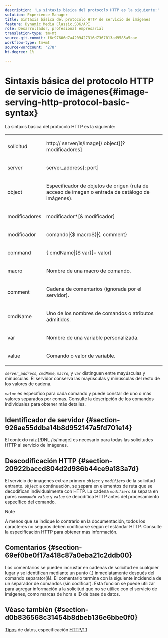 ```yaml
---
description: 'La sintaxis básica del protocolo HTTP es la siguiente:'
solution: Experience Manager
title: Sintaxis básica del protocolo HTTP de servicio de imágenes
feature: Dynamic Media Classic,SDK/API
role: Desarrollador, profesional empresarial
translation-type: tm+mt
source-git-commit: f6c97606d7a4209427316d7367013ad9585a5cae
workflow-type: tm+mt
source-wordcount: '278'
ht-degree: 1%

---
```



# Sintaxis básica del protocolo HTTP de servicio de imágenes{#image-serving-http-protocol-basic-syntax}

La sintaxis básica del protocolo HTTP es la siguiente:

<table id="simpletable_854C20D4C42247B99D9F123543C17E7C"> 
 <tr class="strow"> 
  <td class="stentry"> <p><span class="codeph"> <span class="varname"> solicitud</span> </span> </p> </td> 
  <td class="stentry"> <p> <span class="filepath">http://<span class="varname"> server</span>/is/image[/<span class="varname"> object</span>][?<span class="varname"> modificadores</span>]</span> </p> </td> 
 </tr> 
 <tr class="strow"> 
  <td class="stentry"> <p><span class="codeph"> <span class="varname"> server </span> </span> </p></td> 
  <td class="stentry"> <p> <span class="codeph"> <span class="varname"> server_address</span>[:<span class="varname"> port</span>]</span> </p> </td> 
 </tr> 
 <tr class="strow"> 
  <td class="stentry"> <p><span class="codeph"> <span class="varname"> object</span> </span> </p></td> 
  <td class="stentry"> <p>Especificador de objetos de origen (ruta de acceso de imagen o entrada de catálogo de imágenes). </p> </td> 
 </tr> 
 <tr class="strow"> 
  <td class="stentry"> <p><span class="codeph"> <span class="varname"> modificadores</span> </span> </p></td> 
  <td class="stentry"> <p><span class="codeph"> <span class="varname"> modificador</span>*[&amp;<span class="varname"> modificador</span>]</span> </p> </td> 
 </tr> 
 <tr class="strow"> 
  <td class="stentry"> <p><span class="codeph"> <span class="varname"> modificador</span> </span> </p></td> 
  <td class="stentry"> <p><span class="codeph">comando|{$<span class="varname"> macro</span>$}|{.<span class="varname"> comment</span>}</span> </p></td> 
 </tr> 
 <tr class="strow"> 
  <td class="stentry"> <p><span class="codeph"> <span class="varname"> command</span> </span> </p> </td> 
  <td class="stentry"> <p>{<span class="varname"> cmdName</span>|{$<span class="varname"> var</span>}[=<span class="varname"> valor</span>] </p></td> 
 </tr> 
 <tr class="strow"> 
  <td class="stentry"> <p><span class="codeph"> <span class="varname"> macro</span> </span> </p> </td> 
  <td class="stentry"> <p>Nombre de una macro de comando.</p></td> 
 </tr> 
 <tr class="strow"> 
  <td class="stentry"> <p><span class="codeph"> <span class="varname"> comment</span> </span> </p></td> 
  <td class="stentry"> <p>Cadena de comentarios (ignorada por el servidor).</p></td> 
 </tr> 
 <tr class="strow"> 
  <td class="stentry"> <p><span class="codeph"> <span class="varname"> cmdName</span> </span> </p></td> 
  <td class="stentry"> <p>Uno de los nombres de comandos o atributos admitidos.</p></td> 
 </tr> 
 <tr class="strow"> 
  <td class="stentry"> <p><span class="codeph"> <span class="varname"> var</span> </span> </p> </td> 
  <td class="stentry"> <p>Nombre de una variable personalizada.</p></td> 
 </tr> 
 <tr class="strow"> 
  <td class="stentry"> <p><span class="codeph"> <span class="varname"> value</span> </span> </p></td> 
  <td class="stentry"> <p>Comando o valor de variable. </p></td> 
 </tr> 
</table>

*`server_address`*,  *`cmdName`*,  *`macro`*, y  *`var`* distinguen entre mayúsculas y minúsculas. El servidor conserva las mayúsculas y minúsculas del resto de los valores de cadena.

*`value`* es específico para cada comando y puede constar de uno o más valores separados por comas. Consulte la descripción de los comandos individuales para obtener más detalles.

## Identificador de servidor {#section-926ae55ddba14b8d952147a5fd701e14}

El contexto raíz [!DNL /is/image] es necesario para todas las solicitudes HTTP al servicio de imágenes.

## Descodificación HTTP {#section-20922baccd804d2d986b44ce9a183a7d}

El servicio de imágenes extrae primero *`object`* y *`modifiers`* de la solicitud entrante. *`object`* a continuación, se separa en elementos de ruta que se decodifican individualmente con HTTP. La cadena *`modifiers`* se separa en pares *`command`*= *`value`* y *`value`* se decodifica HTTP antes del procesamiento específico del comando.

>[!NOTE]
>
>A menos que se indique lo contrario en la documentación, todos los caracteres no seguros deben codificarse según el estándar HTTP. Consulte la especificación HTTP para obtener más información.

## Comentarios {#section-69ef0be0f17a418c87a0eba21c2ddb00}

Los comentarios se pueden incrustar en cadenas de solicitud en cualquier lugar y se identifican mediante un punto (.) inmediatamente después del comando separator(&amp;). El comentario termina con la siguiente incidencia de un separador de comandos (sin codificar). Esta función se puede utilizar para agregar información a la solicitud que no se utilice con el servicio de imágenes, como marcas de hora e ID de base de datos.

## Véase también {#section-d0b836568c31454b8dbeb136e6bbe0f0}

[Tipos](../../../../../is-api/http-ref/image-serving-api-ref/c-http-protocol-reference/c-data-types/c-data-types.md#concept-49455c12df954bb5919cdd8d5ccc85fa) de datos, especificación  [HTTP/1.1](http://www.w3.org/Protocols/rfc2616/rfc2616.html)
